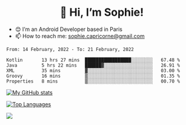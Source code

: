 <h1 align="center"> 👋 Hi, I’m Sophie! </h1>  

- 😊 I’m an Android Developer based in Paris
- 📫 How to reach me: sophie.capricorne@gmail.com


<!--START_SECTION:waka-->
```text
From: 14 February, 2022 - To: 21 February, 2022

Kotlin       13 hrs 27 mins  █████████████████░░░░░░░░   67.48 % 
Java         5 hrs 22 mins   ██████▓░░░░░░░░░░░░░░░░░░   26.91 % 
XML          35 mins         ▓░░░░░░░░░░░░░░░░░░░░░░░░   03.00 % 
Groovy       16 mins         ▒░░░░░░░░░░░░░░░░░░░░░░░░   01.35 % 
Properties   8 mins          ▒░░░░░░░░░░░░░░░░░░░░░░░░   00.70 % 
```
<!--END_SECTION:waka-->

[![My GitHub stats](https://github-readme-stats.vercel.app/api?username=sophicapri&show_icons=true&theme=buefy)](https://github.com/anuraghazra/github-readme-stats)

[![Top Languages](https://github-readme-stats.vercel.app/api/top-langs/?username=sophicapri&langs_count=2&layout=compact)](https://github.com/anuraghazra/github-readme-stats)

![](https://github-readme-streak-stats.herokuapp.com/?user=sophicapri)

